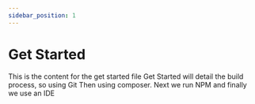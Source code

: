 ```yaml
---
sidebar_position: 1
---
```


Get Started
===============

This is the content for the get started file
Get Started will detail the build process, so using Git
Then using composer.
Next we run NPM
and finally we use an IDE